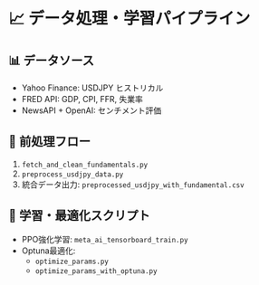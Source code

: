 <!-- AUTODOC:BEGIN mode=file_content path_globs=/mnt/d/noctria_kingdom/docs/_partials_full/docs/data_handling.md -->
# 📈 データ処理・学習パイプライン

## 📊 データソース

- Yahoo Finance: USDJPY ヒストリカル
- FRED API: GDP, CPI, FFR, 失業率
- NewsAPI + OpenAI: センチメント評価

## 🔄 前処理フロー

1. `fetch_and_clean_fundamentals.py`
2. `preprocess_usdjpy_data.py`
3. 統合データ出力: `preprocessed_usdjpy_with_fundamental.csv`

## 🧠 学習・最適化スクリプト

- PPO強化学習: `meta_ai_tensorboard_train.py`
- Optuna最適化:
  - `optimize_params.py`
  - `optimize_params_with_optuna.py`
<!-- AUTODOC:END -->
